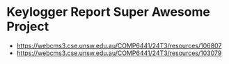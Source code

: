 # Keylogger Report Super Awesome Project

- https://webcms3.cse.unsw.edu.au/COMP6441/24T3/resources/106807
- https://webcms3.cse.unsw.edu.au/COMP6441/24T3/resources/103079
